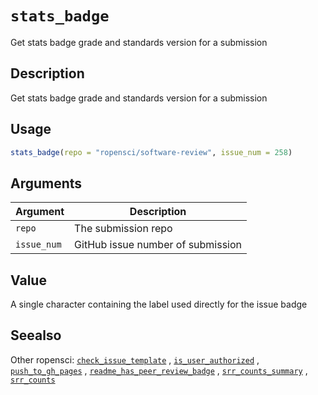 # `stats_badge`

Get stats badge grade and standards version for a submission


## Description

Get stats badge grade and standards version for a submission


## Usage

```r
stats_badge(repo = "ropensci/software-review", issue_num = 258)
```


## Arguments

Argument      |Description
------------- |----------------
`repo`     |     The submission repo
`issue_num`     |     GitHub issue number of submission


## Value

A single character containing the label used directly for the issue
 badge


## Seealso

Other ropensci:
 [`check_issue_template`](#checkissuetemplate) ,
 [`is_user_authorized`](#isuserauthorized) ,
 [`push_to_gh_pages`](#pushtoghpages) ,
 [`readme_has_peer_review_badge`](#readmehaspeerreviewbadge) ,
 [`srr_counts_summary`](#srrcountssummary) ,
 [`srr_counts`](#srrcounts)


